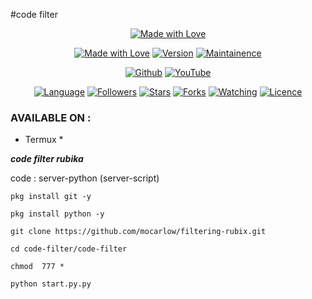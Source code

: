 #code filter
<p align="center">
<a href="https://h4ck3r0.github.io/"><img title="Made with Love" src="https://img.shields.io/badge/MADE%20With-Love-SCRIPT?colorA=%13005a&colorB=%03c988&colorC=%23ff0000&style=for-the-badge"></a>
</p>
<p align="center">
<a href="https://mocarlow.github.io/"><img title="Made with Love" src="https://img.shields.io/badge/Tool-FilteringRubix-green.svg?style=flat-square"></a>
<a href="https://mocarlow.github.io/"><img title="Version" src="https://img.shields.io/badge/Version-1-green.svg?style=flat-square"></a>
<a href="https://mocarlow.github.io/"><img title="Maintainence" src="https://img.shields.io/badge/Maintained%3F-yes-green.svg?style=flat-square"></a>
</p>
<p align="center">
<a href="https://github.com/mocarlow"><img title="Github" src="https://img.shields.io/badge/Mocarlow-MC-brightgreen?style=for-the-badge&logo=github"></a>
<a href="https://rubika.ir/mocarlow"><img title="YouTube" src="https://img.shields.io/badge/Rubika-Mocarlow-red?style=for-the-badge&logo=rubik"></a>
</p>
<p align="center">
<a href="https://github.com/mocarlow"><img title="Language" src="https://img.shields.io/badge/Made%20with-Bash-1f425f.svg?v=103&style=flat-square"></a>
<a href="https://github.com/mocarlow"><img title="Followers" src="https://img.shields.io/github/followers/mocarlow?color=blue&style=flat-square"></a>
<a href="https://github.com/mocarlow"><img title="Stars" src="https://img.shields.io/github/stars/mocarlow/filtering-rubix?color=red&style=flat-square"></a>
<a href="https://github.com/mocarlow"><img title="Forks" src="https://img.shields.io/github/forks/mocarlow/filtering-rubix?color=red&style=flat-square"></a>
<a href="https://github.com/mocarlow"><img title="Watching" src="https://img.shields.io/github/watchers/mocarlow/filtering-rubix?label=Watchers&color=blue&style=flat-square"></a>
<a href="https://github.com/mocarlow"><img title="Licence" src="https://img.shields.io/badge/License-GNU-blue.svg?style=flat-square"></a>
</p>

### AVAILABLE ON :

* Termux *


***code filter rubika***

code : server-python (server-script)

`pkg install git -y`

`pkg install python -y`

`git clone https://github.com/mocarlow/filtering-rubix.git`

`cd code-filter/code-filter`

`chmod  777 *`

`python start.py.py`
